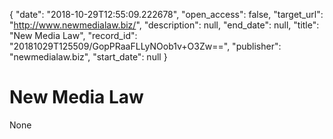 {
  "date": "2018-10-29T12:55:09.222678", 
  "open_access": false, 
  "target_url": "http://www.newmedialaw.biz/", 
  "description": null, 
  "end_date": null, 
  "title": "New Media Law", 
  "record_id": "20181029T125509/GopPRaaFLLyNOob1v+O3Zw==", 
  "publisher": "newmedialaw.biz", 
  "start_date": null
}

# New Media Law

None